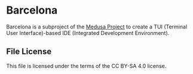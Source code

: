 # Barcelona

Barcelona is a subproject of the [Medusa Project](https://medusa-re.org) to
create a TUI (Terminal User Interface)-based IDE (Integrated Development
Environment).

## File License
This file is licensed under the terms of the CC BY-SA 4.0 license.
